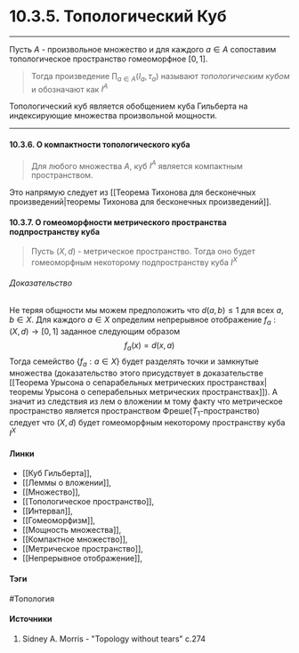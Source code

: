 # 10.3.5. Топологический Куб
***
Пусть $A$ - произвольное множество и для каждого $a\in A$  сопоставим топологическое пространство гомеоморфное $[0,1]$.
>Тогда произведение $\prod_{a\in A}(I_{a},\tau_{a})$ называют *топологическим кубом* и обозначают как $I^{A}$

Топологический куб является обобщением куба Гильберта на индексирующие множества произвольной мощности.
***

#### 10.3.6. О компактности топологического куба
>Для любого множества $A$, куб $I^{A}$ является компактным пространством.

Это напрямую следует из [[Теорема Тихонова для бесконечных произведений|теоремы Тихонова для бесконечных произведений]].

#### 10.3.7. О гомеоморфности метрического пространства подпространству куба
>Пусть $(X,d)$ - метрическое пространство. Тогда оно будет гомеоморфным некоторому подпространству куба $I^{X}$

###### Доказательство
Не теряя общности мы можем предположить что $d(a,b)\le1$ для всех $a,b\in X$. Для каждого $a\in X$ определим непрерывное отображение $f_{a}:(X,d)\to[0,1]$ заданное следующим образом
$$
f_{a}(x)=d(x,a)
$$
Тогда семейство $\{f_{a}:a\in X\}$ будет разделять точки и замкнутые множества (доказательство этого присудствует в доказательстве [[Теорема Урысона о сепарабельных метрических пространствах|теоремы Урысона о сеперабельных метрических пространствах]]). А значит из следствия из лем о вложении м тому факту что метрическое пространство является пространством Фреше($T_{1}$-пространство) следует что $(X,d)$ будет гомеоморфным некоторому пространству куба $I^{X}$
#### Линки
- [[Куб Гильберта]],
- [[Леммы о вложении]],
- [[Множество]],
- [[Топологическое пространство]],
- [[Интервал]],
- [[Гомеоморфизм]],
- [[Мощность множества]],
- [[Компактное множество]],
- [[Метрическое пространство]],
- [[Непрерывное отображение]],
#### Тэги
 #Топология 
#### Источники
1. Sidney A. Morris - "Topology without tears" c.274